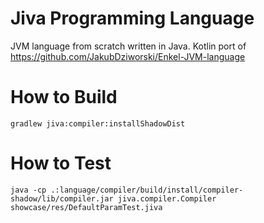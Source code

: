 # Jiva Programming Language

JVM language from scratch written in Java. Kotlin port of https://github.com/JakubDziworski/Enkel-JVM-language

# How to Build

```
gradlew jiva:compiler:installShadowDist
```

# How to Test

```
java -cp .:language/compiler/build/install/compiler-shadow/lib/compiler.jar jiva.compiler.Compiler showcase/res/DefaultParamTest.jiva
```

